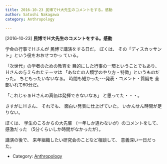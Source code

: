 ```yaml
---
title: 2016-10-23 民博でＨ大先生のコメントをする。感動
author: Satoshi Nakagawa
category: Anthropology

---
```


[2016-10-23] **民博でＨ大先生のコメントをする。感動** 

 学会の行事でＨさんが
民博で講演をする日だ。
ぼくは、
その「ディスカッサント」という役をおおせつかっ
ている。

 「次世代」の学者のための教育を
目的にした行事の一環ということでもあり、
Ｈさんの与えられたテーマは
「あなたの人類学のやり方・特徴」というものだった。
ちともったいないなぁ。
時間も短かった---発表・コメント・質疑を
全部いれて60分だ。

 「これじゃぁＨさんの真価は発揮できないなぁ」
と思ってた・・・。

 さすがにＨさん、
それでも、
面白い発表に仕上げていた。
いかんせん時間が足りない。

 ぼくは、
学生のころからの大先輩
（一年しか違わないが）のコメントをして、
感激だった
（5分くらいしか時間がなかったが）。

 講演の後で、
来年組織したい研究会のことなど相談して、
意義深い一日だった。

- Category: [Anthropology](https://merapano.github.io/categories.html#Anthropology)

